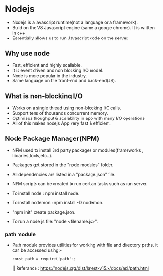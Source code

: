 # Nodejs

- Nodejs is a javascript runtime(not a language or a framework).
- Build on the V8 Javascript engine (same a google chrome). It is written in c++
- Essentially allows us to run Javascript code on the server.

## Why use node
- Fast, efficient and highly scallable.
- It is event driven and non blocking I/O model.
- Node is more popular in the industry.
- Same language on the front-end and back-end(JS).

## What is non-blocking I/O
- Works on a single thread using non-blocking I/O calls.
- Support tens of thousands concurrent memory.
- Optimises thoughput & scalability in app with many I/O operations.
- All of this makes nodejs App very fast & efficient.

## Node Package Manager(NPM)

- NPM used to install 3rd party packages or modules(frameworks , libraries,tools,etc..). 
- Packages get stored in the "node modules" folder.
- All dependencies  are listed in a "package.json" file.
- NPM scripts can be created to run certian tasks such as run server.

- To install node : npm install node.
- To install nodemon : npm install -D nodemon.
- "npm init" create package.json.
- To run a node js file: "node <filename.js>".

### path module
- Path module provides utilities for working with file and directory paths. it can be accessed using:-

    ```
    const path = require('path');
    
    ```

    || Referance : https://nodejs.org/dist/latest-v15.x/docs/api/path.html